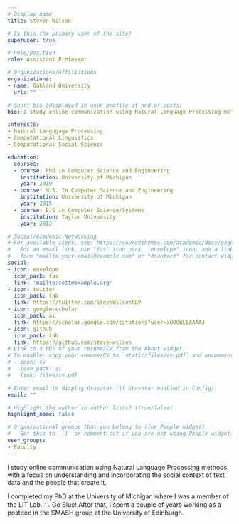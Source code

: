 ```yaml
---
# Display name
title: Steven Wilson

# Is this the primary user of the site?
superuser: true

# Role/position
role: Assistant Professor

# Organizations/Affiliations
organizations:
- name: Oakland University
  url: ""

# Short bio (displayed in user profile at end of posts)
bio: I study online communication using Natural Language Processing methods with a focus on understanding and incorporating the social context of text data and the people that create it. 

interests:
- Natural Langugage Processing
- Computational Linguistics
- Computational Social Science

education:
  courses:
  - course: PhD in Computer Science and Engineering
    institution: University of Michigan
    year: 2019
  - course: M.S. In Computer Science and Engineering
    institution: University of Michigan
    year: 2015
  - course: B.S in Computer Science/Systems
    institution: Taylor University
    year: 2013

# Social/Academic Networking
# For available icons, see: https://sourcethemes.com/academic/docs/page-builder/#icons
#   For an email link, use "fas" icon pack, "envelope" icon, and a link in the
#   form "mailto:your-email@example.com" or "#contact" for contact widget.
social:
- icon: envelope
  icon_pack: fas
  link: 'mailto:test@example.org'
- icon: twitter
  icon_pack: fab
  link: https://twitter.com/SteveWilsonNLP
- icon: google-scholar
  icon_pack: ai
  link: https://scholar.google.com/citations?user=xO0OWLEAAAAJ
- icon: github
  icon_pack: fab
  link: https://github.com/steve-wilson
# Link to a PDF of your resume/CV from the About widget.
# To enable, copy your resume/CV to `static/files/cv.pdf` and uncomment the lines below.
# - icon: cv
#   icon_pack: ai
#   link: files/cv.pdf

# Enter email to display Gravatar (if Gravatar enabled in Config)
email: ""

# Highlight the author in author lists? (true/false)
highlight_name: false

# Organizational groups that you belong to (for People widget)
#   Set this to `[]` or comment out if you are not using People widget.
user_groups:
- Faculty
---
```


 I study online communication using Natural Language Processing methods with a focus on understanding and incorporating the social context of text data and the people that create it.

I completed my PhD at the University of Michigan where I was a member of the LIT Lab. :part_alternation_mark: Go Blue! After that, I spent a couple of years working as a postdoc in the SMASH group at the University of Edinburgh. 
